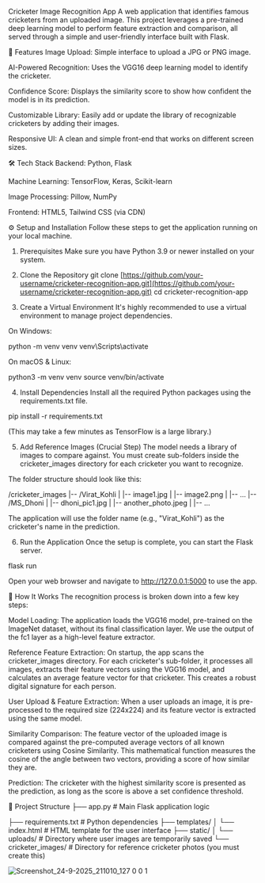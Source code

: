 Cricketer Image Recognition App
A web application that identifies famous cricketers from an uploaded image. This project leverages a pre-trained deep learning model to perform feature extraction and comparison, all served through a simple and user-friendly interface built with Flask.

🚀 Features
Image Upload: Simple interface to upload a JPG or PNG image.

AI-Powered Recognition: Uses the VGG16 deep learning model to identify the cricketer.

Confidence Score: Displays the similarity score to show how confident the model is in its prediction.

Customizable Library: Easily add or update the library of recognizable cricketers by adding their images.

Responsive UI: A clean and simple front-end that works on different screen sizes.

🛠️ Tech Stack
Backend: Python, Flask

Machine Learning: TensorFlow, Keras, Scikit-learn

Image Processing: Pillow, NumPy

Frontend: HTML5, Tailwind CSS (via CDN)

⚙️ Setup and Installation
Follow these steps to get the application running on your local machine.

1. Prerequisites
Make sure you have Python 3.9 or newer installed on your system.

2. Clone the Repository
git clone [https://github.com/your-username/cricketer-recognition-app.git](https://github.com/your-username/cricketer-recognition-app.git)
cd cricketer-recognition-app

3. Create a Virtual Environment
It's highly recommended to use a virtual environment to manage project dependencies.

On Windows:

python -m venv venv
venv\Scripts\activate

On macOS & Linux:

python3 -m venv venv
source venv/bin/activate

4. Install Dependencies
Install all the required Python packages using the requirements.txt file.

pip install -r requirements.txt

(This may take a few minutes as TensorFlow is a large library.)

5. Add Reference Images (Crucial Step)
The model needs a library of images to compare against. You must create sub-folders inside the cricketer_images directory for each cricketer you want to recognize.

The folder structure should look like this:

/cricketer_images
    |-- /Virat_Kohli
    |   |-- image1.jpg
    |   |-- image2.png
    |   |-- ...
    |-- /MS_Dhoni
    |   |-- dhoni_pic1.jpg
    |   |-- another_photo.jpeg
    |   |-- ...

The application will use the folder name (e.g., "Virat_Kohli") as the cricketer's name in the prediction.

6. Run the Application
Once the setup is complete, you can start the Flask server.

flask run

Open your web browser and navigate to http://127.0.0.1:5000 to use the app.

🤖 How It Works
The recognition process is broken down into a few key steps:

Model Loading: The application loads the VGG16 model, pre-trained on the ImageNet dataset, without its final classification layer. We use the output of the fc1 layer as a high-level feature extractor.

Reference Feature Extraction: On startup, the app scans the cricketer_images directory. For each cricketer's sub-folder, it processes all images, extracts their feature vectors using the VGG16 model, and calculates an average feature vector for that cricketer. This creates a robust digital signature for each person.

User Upload & Feature Extraction: When a user uploads an image, it is pre-processed to the required size (224x224) and its feature vector is extracted using the same model.

Similarity Comparison: The feature vector of the uploaded image is compared against the pre-computed average vectors of all known cricketers using Cosine Similarity. This mathematical function measures the cosine of the angle between two vectors, providing a score of how similar they are.

Prediction: The cricketer with the highest similarity score is presented as the prediction, as long as the score is above a set confidence threshold.

📂 Project Structure
├── app.py                  # Main Flask application logic

├── requirements.txt          # Python dependencies
├── templates/
│   └── index.html          # HTML template for the user interface
├── static/
│   └── uploads/            # Directory where user images are temporarily saved
└── cricketer_images/         # Directory for reference cricketer photos (you must create this)


![Screenshot_24-9-2025_211010_127 0 0 1](https://github.com/user-attachments/assets/2e1403f7-66c4-4b8f-b40a-78fe7c386cdb)


